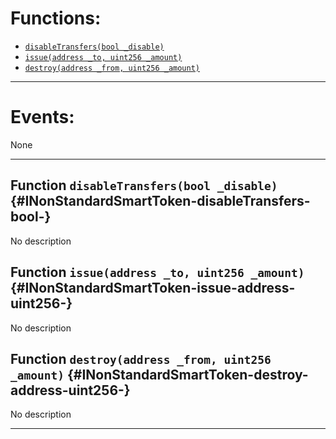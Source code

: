 

# Functions:
- [`disableTransfers(bool _disable)`](#INonStandardSmartToken-disableTransfers-bool-)
- [`issue(address _to, uint256 _amount)`](#INonStandardSmartToken-issue-address-uint256-)
- [`destroy(address _from, uint256 _amount)`](#INonStandardSmartToken-destroy-address-uint256-)

---

# Events:
None

---

## Function `disableTransfers(bool _disable)` {#INonStandardSmartToken-disableTransfers-bool-}
No description
## Function `issue(address _to, uint256 _amount)` {#INonStandardSmartToken-issue-address-uint256-}
No description
## Function `destroy(address _from, uint256 _amount)` {#INonStandardSmartToken-destroy-address-uint256-}
No description

---

